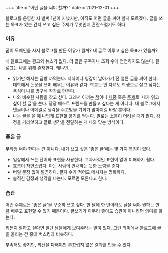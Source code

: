 +++
title = "어떤 글을 써야 할까?"
date = 2021-12-01
+++

블로그를 운영한 지 벌써 1년이 지났지만, 아직도 어떤 글을 써야 할지 모르겠다. 글을 쓰는 목표가 있는 건지 쓰고 싶은 주제가 무엇인지 혼란스럽기도 하다.

### 이유

굳이 도메인을 사서 블로그를 만든 이유가 뭘까? 내 글로 이루고 싶은 목표가 있을까?

내 블로그에는 광고와 뉴스가 없다. 더 많은 구독자나 조회 수에 연연하지도 않는다. 블로그는 나를 위해 존재한다. 왜냐면...

* 읽기만 해서는 금방 까먹는다. 지식이나 영감이 날아가기 전 얼른 글을 써야 한다. 대학에서 논문을 쓰며 배우는 이유와 같다. 학교는 안 다녀도 학생으로 살고 싶다는 욕심이 나를 방구석 작가로 만든다.
* 나와 비슷한 사람을 찾고 싶다. 그래서 아끼는 [책](https://kangminsuk.com/letter-3/)이나 [제품](https://kangminsuk.com/aeropress/) 혹은 [주제](https://kangminsuk.com/web3-1/)로 '내가 읽고 싶어 할 글'을 쓴다. 당장 베스트 프렌드를 만들고 싶다는 게 아니다. 내 블로그에서 댓글이나 이메일로 생각을 주고받을 기회가 많아지길 바랄 뿐이다.
* 나는 글을 쓸 때 나답게 표현할 용기를 얻는다. 말로는 소통이 어려울 때가 많다. 감정을 가라앉히고 글로 생각을 전달하는 게 나와 맞는 방식이다.

### 좋은 글

무작정 써야 한다는 건 아니다. 내가 쓰고 싶은 '좋은 글'에는 몇 가지 특징이 있다.

* 일상에서 쓰는 단어와 표현을 사용한다. 교과서적인 표현이 없어 이해하기 쉽다.
* 흐름이 자연스럽다. 아는 사람이 안내하는 듯한 느낌을 준다.
* 버릴 문장 없이 깔끔하다. 글자 수가 적어도 메시지는 명확하다.
* 솔직한 감정과 생각을 나눈다. 모르면 모른다고 한다.

### 습관

어떤 주제로든 '좋은 글'을 꾸준히 쓰고 싶다. 한 달에 한 번이라도 글을 써야 원하는 만큼 배우고 표현할 수 있기 때문이다. 글쓰기가 아무리 좋아도 습관이 아니라면 의미를 잃는다.

뭐든지 잘하고 싶다면 일단 남들에게 보여주라는 말이 있다. 그런 의미에서 블로그에 글을 올리는 건 홍대 버스킹과 비슷하다.

부족해도 좋지만, 최선을 다해야만 부끄럽지 않은 결과를 만들 수 있다.